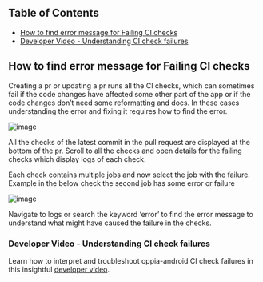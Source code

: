 ## Table of Contents

- [How to find error message for Failing CI checks](#how-to-find-error-message-for-failing-ci-checks)
- [Developer Video - Understanding CI check failures](#developer-video---understanding-ci-check-failures)

## How to find error message for Failing CI checks

Creating a pr or updating a pr runs all the CI checks, which can sometimes fail if the code changes have affected some other part of the app or if the code changes don’t need some reformatting and docs. In these cases understanding the error and fixing it requires how to find the error.

![image](https://user-images.githubusercontent.com/54740946/135907913-3e542b99-ff10-420e-819c-dac818033679.png)


All the checks of the latest commit in the pull request are displayed at the bottom of the pr. Scroll to all the checks and open details for the failing checks which display logs of each check.

Each check contains multiple jobs and now select the job with the failure.
Example in the below check the second job has some error or failure

![image](https://user-images.githubusercontent.com/54740946/135908001-eb46d5f1-2c1c-43ec-be62-8fab58bb00ec.png)


Navigate to logs or search the keyword ‘error’ to find the error message to understand what might have caused the failure in the checks.

### Developer Video - Understanding CI check failures
Learn how to interpret and troubleshoot oppia-android CI check failures in this insightful [developer video](https://youtu.be/I2bRf6fvgJ0?si=35sAagbUFSk6bOBA).